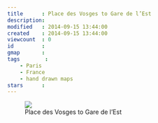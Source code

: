 ```yaml
---
title      : Place des Vosges to Gare de l’Est
description: 
modified   : 2014-09-15 13:44:00
created    : 2014-09-15 13:44:00
viewcount  : 0
id         : 
gmap       : 
tags        :
    - Paris
    - France
    - hand drawn maps
stars      : 
---
```


<figure>
    <img src="img/053.png">
    <figcaption>Place des Vosges to Gare de l’Est</figcaption>
</figure>

